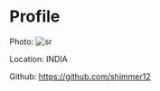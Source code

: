 # Profile

  Photo: ![sr](https://github.com/shimmer12/HacktoberFest2/assets/92056170/29336323-a1e7-45a1-8c0c-a8060d229f00)

  Location: INDIA
  
  Github: https://github.com/shimmer12
